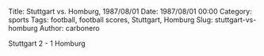 Title: Stuttgart vs. Homburg, 1987/08/01
Date: 1987/08/01 00:00
Category: sports
Tags: football, football scores, Stuttgart, Homburg
Slug: stuttgart-vs-homburg
Author: carbonero


Stuttgart 2 - 1 Homburg
